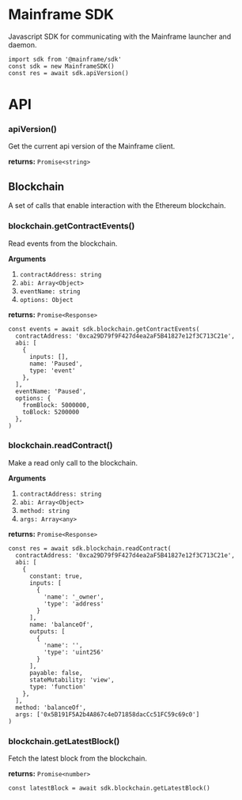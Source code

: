 # Mainframe SDK

Javascript SDK for communicating with the Mainframe launcher and daemon.

```
import sdk from '@mainframe/sdk'
const sdk = new MainframeSDK()
const res = await sdk.apiVersion()
```

# API

### apiVersion()

Get the current api version of the Mainframe client.

**returns:** `Promise<string>`

## Blockchain

A set of calls that enable interaction with the Ethereum blockchain.

### blockchain.getContractEvents()

Read events from the blockchain.

**Arguments**

1. `contractAddress: string`
1. `abi: Array<Object>`
1. `eventName: string`
1. `options: Object`

**returns:** `Promise<Response>`

```
const events = await sdk.blockchain.getContractEvents(
  contractAddress: '0xca29D79f9F427d4ea2aF5B41827e12f3C713C21e',
  abi: [
    {
      inputs: [],
      name: 'Paused',
      type: 'event'
    },
  ],
  eventName: 'Paused',
  options: {
    fromBlock: 5000000,
    toBlock: 5200000
  },
)
```

### blockchain.readContract()

Make a read only call to the blockchain.

**Arguments**

1. `contractAddress: string`
1. `abi: Array<Object>`
1. `method: string`
1. `args: Array<any>`

**returns:** `Promise<Response>`

```
const res = await sdk.blockchain.readContract(
  contractAddress: '0xca29D79f9F427d4ea2aF5B41827e12f3C713C21e',
  abi: [
    {
      constant: true,
      inputs: [
        {
          'name': '_owner',
          'type': 'address'
        }
      ],
      name: 'balanceOf',
      outputs: [
        {
          'name': '',
          'type': 'uint256'
        }
      ],
      payable: false,
      stateMutability: 'view',
      type: 'function'
    },
  ],
  method: 'balanceOf',
  args: ['0x5B191F5A2b4A867c4eD71858dacCc51FC59c69c0']
)
```

### blockchain.getLatestBlock()

Fetch the latest block from the blockchain.

**returns:** `Promise<number>`

```
const latestBlock = await sdk.blockchain.getLatestBlock()
```
